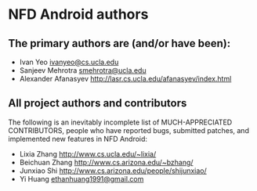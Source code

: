 NFD Android authors
===================

## The primary authors are (and/or have been):

* Ivan Yeo              <ivanyeo@cs.ucla.edu>
* Sanjeev Mehrotra      <smehrotra@ucla.edu>
* Alexander Afanasyev   <http://lasr.cs.ucla.edu/afanasyev/index.html>

## All project authors and contributors

The following is an inevitably incomplete list of MUCH-APPRECIATED CONTRIBUTORS,
people who have reported bugs, submitted patches, and implemented new features
in NFD Android:

* Lixia Zhang           <http://www.cs.ucla.edu/~lixia/>
* Beichuan Zhang        <http://www.cs.arizona.edu/~bzhang/>
* Junxiao Shi           <http://www.cs.arizona.edu/people/shijunxiao/>
* Yi Huang              <ethanhuang1991@gmail.com>
